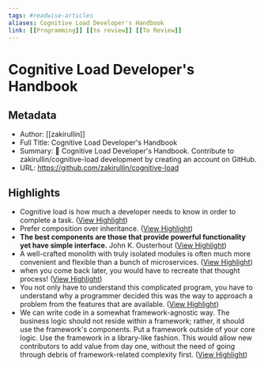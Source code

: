 ```yaml
---
tags: #readwise-articles
aliases: Cognitive Load Developer's Handbook
link: [[Programming]] [[to review]] [[To Review]]
---
```

# Cognitive Load Developer's Handbook

## Metadata
- Author: [[zakirullin]]
- Full Title: Cognitive Load Developer's Handbook
- Summary: 🧠 Cognitive Load Developer's Handbook. Contribute to zakirullin/cognitive-load development by creating an account on GitHub.
- URL: https://github.com/zakirullin/cognitive-load

## Highlights
- Cognitive load is how much a developer needs to know in order to complete a task. ([View Highlight](https://read.readwise.io/read/01h1aw29w0tasjqfc686myt2mv))
- Prefer composition over inheritance. ([View Highlight](https://read.readwise.io/read/01h1aw98s02x4tq130s0tmkank))
- **The best components are those that provide powerful functionality yet have simple interface.** 
  John K. Ousterhout ([View Highlight](https://read.readwise.io/read/01h1awgtemkem45ydt274gh395))
- A well-crafted monolith with truly isolated modules is often much more convenient and flexible than a bunch of microservices. ([View Highlight](https://read.readwise.io/read/01h1c4p74vpqt8c2nm0k0589qm))
- when you come back later, you would have to recreate that thought process! ([View Highlight](https://read.readwise.io/read/01h1c5v08dmy8zwxw8y7e3x3za))
- You not only have to understand this complicated program, you have to understand why a programmer decided this was the way to approach a problem from the features that are available. ([View Highlight](https://read.readwise.io/read/01h1c5vmt9zrnqbzg5w6rdjph6))
- We can write code in a somewhat framework-agnostic way. The business logic should not reside within a framework; rather, it should use the framework's components. Put a framework outside of your core logic. Use the framework in a library-like fashion. This would allow new contributors to add value from day one, without the need of going through debris of framework-related complexity first. ([View Highlight](https://read.readwise.io/read/01h1c7scyf53exvh8ncrt3a53f))
